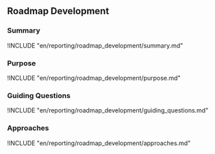 ## Roadmap Development

### Summary

!INCLUDE "en/reporting/roadmap_development/summary.md"

### Purpose

!INCLUDE "en/reporting/roadmap_development/purpose.md"

### Guiding Questions

!INCLUDE "en/reporting/roadmap_development/guiding_questions.md"

### Approaches

!INCLUDE "en/reporting/roadmap_development/approaches.md"
